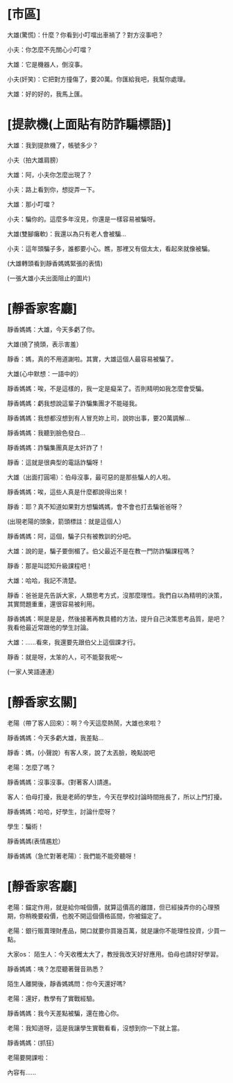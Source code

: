 # [市區]


大雄(驚慌)：什麼？你看到小叮噹出車禍了？對方沒事吧？

小夫：你怎麼不先關心小叮噹？

大雄：它是機器人，倒沒事。

小夫(奸笑)：它把對方撞傷了，要20萬。你匯給我吧，我幫你處理。

大雄：好的好的，我馬上匯。

# [提款機(上面貼有防詐騙標語)]

大雄：我到提款機了，帳號多少？

小夫（拍大雄肩膀）

大雄：阿，小夫你怎麼出現了？

小夫：路上看到你，想捉弄一下。

大雄：那小叮噹？

小夫：騙你的。這麼多年沒見，你還是一樣容易被騙呀。

大雄(雙腳癱軟)：我還以為只有老人會被騙...

小夫：這年頭騙子多，誰都要小心。瞧，那裡又有個太太，看起來就像被騙。

(大雄轉頭看到靜香媽媽緊張的表情)

(一張大雄小夫出面阻止的圖片)

# [靜香家客廳]

靜香媽媽：大雄，今天多虧了你。

大雄(撓了撓頭，表示害羞）

靜香：媽，真的不用道謝啦。其實，大雄這個人最容易被騙了。

大雄(心中默想：一語中的）

靜香媽媽：唉，不是這樣的，我一定是癡呆了。否則精明如我怎麼會受騙。

靜香媽媽：虧我想說這輩子詐騙集團才不能碰我。

靜香媽媽：我想都沒想到有人冒充妳上司，說妳出事，要20萬調解...

靜香媽媽：我聽到臉色發白...

靜香媽媽：詐騙集團真是太奸詐了！

靜香：這就是很典型的電話詐騙呀！

大雄（出面打圓場）：伯母沒事，最可惡的是那些騙人的人啦。

靜香媽媽：唉，這些人真是什麼都說得出來！

靜香：耶？真不知道如果對方想騙媽媽，會不會也打去騙爸爸呀？

(出現老陽的頭象，箭頭標註：就是這個人）

靜香媽媽：阿，這個，騙子只有被教訓的分吧。

大雄：說的是，騙子要倒楣了。伯父最近不是在教一門防詐騙課程嗎？

靜香：那是叫認知升級課程吧！

大雄：哈哈，我記不清楚。

靜香：爸爸是先告訴大家，人類思考方式，沒那麼理性。我們自以為精明的決策，其實問題重重，還很容易被利用。

靜香媽媽：啊是是是，然後接著再教具體的方法，提升自己決策思考品質，是吧？我看他最近常跟他的學生討論。

大雄：......看來，我還要先跟伯父上這個課才行。

靜香：就是呀，太笨的人，可不能娶我呢～

(一家人笑語連連）

# [靜香家玄關]

老陽（帶了客人回來）：啊？今天這麼熱鬧，大雄也來啦？

靜香媽媽：今天多虧大雄，我差點...

靜香：媽，(小聲說）有客人來，說了太丟臉，晚點說吧

老陽：怎麼了嗎？

靜香媽媽：沒事沒事。(對著客人)請進。

客人：伯母打擾，我是老師的學生，今天在學校討論時間拖長了，所以上門打擾。

靜香媽媽：哈哈，好學生，討論什麼呀？

學生：騙術！

靜香媽媽(表情尷尬）

靜香媽媽（急忙對著老陽）：我們能不能旁聽呀！

# [靜香家客廳]

老陽：錨定作用，就是給你喊個價，就算這價高的離譜，但已經操弄你的心理預期，你稍晚要殺價，也脫不開這個價格區間，你被錨定了。



老陽：銀行販賣理財產品，開口就要你買幾百萬，就是讓你不能理性投資，少買一點。



大家os：
陌生人：今天收穫太大了，教授我改天好好應用。伯母也請好好學習。

靜香媽媽：咦？怎麼聽著聲音熟悉？

陌生人離開後，靜香媽媽問：你今天還好嗎?

老陽：還好，教學有了實戰經驗。

靜香媽媽：我今天差點被騙，還在擔心你。

老陽：我知道呀，這是我讓學生實戰看看，沒想到你一下就上當。

靜香媽媽：(抓狂)

老陽要開課啦：

內容有......
